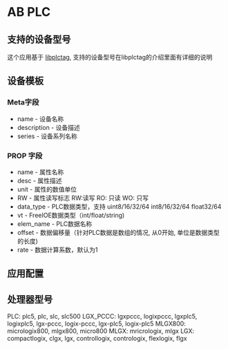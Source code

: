 # AB PLC

## 支持的设备型号

这个应用基于 [libplctag](https://github.com/kyle-github/libplctag), 支持的设备型号在libplctag的介绍里面有详细的说明

## 设备模板

### Meta字段

* name - 设备名称
* description - 设备描述
* series - 设备系列名称


### PROP 字段

* name - 属性名称
* desc - 属性描述
* unit - 属性的数值单位
* RW - 属性读写标志 RW:读写 RO: 只读 WO: 只写
* data_type - PLC数据类型，支持 uint8/16/32/64 int8/16/32/64 float32/64
* vt - FreeIOE数据类型（int/float/string)
* elem_name - PLC数据名称
* offset - 数据偏移量（针对PLC数据是数组的情况, 从0开始, 单位是数据类型的长度)
* rate - 数据计算系数，默认为1


## 应用配置

## 处理器型号

PLC: plc5, plc, slc, slc500
LGX_PCCC: lgxpccc, logixpccc, lgxplc5, logixplc5, lgx-pccc, logix-pccc, lgx-plc5, logix-plc5
MLGX800: micrologix800, mlgx800, micro800
MLGX: mricrologix, mlgx
LGX: compactlogix, clgx, lgx, controllogix, contrologix, flexlogix, flgx


